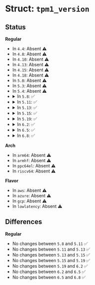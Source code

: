 # Struct: <code>tpm1_version</code>

## Status
<b>Regular</b>
<ul>
<li>
In <code>4.4</code>: Absent ⚠️
</li>
<li>
In <code>4.8</code>: Absent ⚠️
</li>
<li>
In <code>4.10</code>: Absent ⚠️
</li>
<li>
In <code>4.13</code>: Absent ⚠️
</li>
<li>
In <code>4.15</code>: Absent ⚠️
</li>
<li>
In <code>4.18</code>: Absent ⚠️
</li>
<li>
In <code>5.0</code>: Absent ⚠️
</li>
<li>
In <code>5.3</code>: Absent ⚠️
</li>
<li>
In <code>5.4</code>: Absent ⚠️
</li>
<li>
<details>
<summary>In <code>5.8</code>: ✅</summary>

```c
struct tpm1_version {
    u8 major;
    u8 minor;
    u8 rev_major;
    u8 rev_minor;
};
```
</details>
</li>
<li>
<details>
<summary>In <code>5.11</code>: ✅</summary>

```c
struct tpm1_version {
    u8 major;
    u8 minor;
    u8 rev_major;
    u8 rev_minor;
};
```
</details>
</li>
<li>
<details>
<summary>In <code>5.13</code>: ✅</summary>

```c
struct tpm1_version {
    u8 major;
    u8 minor;
    u8 rev_major;
    u8 rev_minor;
};
```
</details>
</li>
<li>
<details>
<summary>In <code>5.15</code>: ✅</summary>

```c
struct tpm1_version {
    u8 major;
    u8 minor;
    u8 rev_major;
    u8 rev_minor;
};
```
</details>
</li>
<li>
<details>
<summary>In <code>5.19</code>: ✅</summary>

```c
struct tpm1_version {
    u8 major;
    u8 minor;
    u8 rev_major;
    u8 rev_minor;
};
```
</details>
</li>
<li>
<details>
<summary>In <code>6.2</code>: ✅</summary>

```c
struct tpm1_version {
    u8 major;
    u8 minor;
    u8 rev_major;
    u8 rev_minor;
};
```
</details>
</li>
<li>
<details>
<summary>In <code>6.5</code>: ✅</summary>

```c
struct tpm1_version {
    u8 major;
    u8 minor;
    u8 rev_major;
    u8 rev_minor;
};
```
</details>
</li>
<li>
<details>
<summary>In <code>6.8</code>: ✅</summary>

```c
struct tpm1_version {
    u8 major;
    u8 minor;
    u8 rev_major;
    u8 rev_minor;
};
```
</details>
</li>
</ul>
<b>Arch</b>
<ul>
<li>
In <code>arm64</code>: Absent ⚠️
</li>
<li>
In <code>armhf</code>: Absent ⚠️
</li>
<li>
In <code>ppc64el</code>: Absent ⚠️
</li>
<li>
In <code>riscv64</code>: Absent ⚠️
</li>
</ul>
<b>Flavor</b>
<ul>
<li>
In <code>aws</code>: Absent ⚠️
</li>
<li>
In <code>azure</code>: Absent ⚠️
</li>
<li>
In <code>gcp</code>: Absent ⚠️
</li>
<li>
In <code>lowlatency</code>: Absent ⚠️
</li>
</ul>

## Differences
<b>Regular</b>
<ul>
<li>
No changes between <code>5.8</code> and <code>5.11</code> ✅
</li>
<li>
No changes between <code>5.11</code> and <code>5.13</code> ✅
</li>
<li>
No changes between <code>5.13</code> and <code>5.15</code> ✅
</li>
<li>
No changes between <code>5.15</code> and <code>5.19</code> ✅
</li>
<li>
No changes between <code>5.19</code> and <code>6.2</code> ✅
</li>
<li>
No changes between <code>6.2</code> and <code>6.5</code> ✅
</li>
<li>
No changes between <code>6.5</code> and <code>6.8</code> ✅
</li>
</ul>
